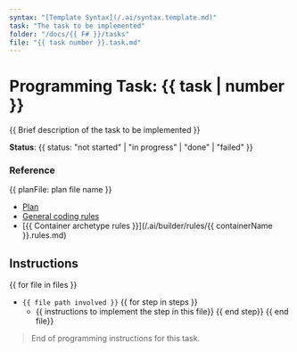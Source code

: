 ```yaml
---
syntax: "[Template Syntax](/.ai/syntax.template.md)"
task: "The task to be implemented"
folder: "/docs/{{ F# }}/tasks"
file: "{{ task number }}.task.md"
---
```


# Programming Task: {{ task | number }}

{{ Brief description of the task to be implemented }}

**Status**: {{ status: "not started" | "in progress" | "done" | "failed" }}

### Reference

{{ planFile: plan file name }}
- [Plan](/docs/{{F#}}/{{planFile}})
- [General coding rules](/.ai/builder/rules/code.rules.md)
- [{{ Container archetype rules }}](/.ai/builder/rules/{{ containerName }}.rules.md)

## Instructions

<!-- 
  Think in the detailed steps to implement the task including 
    - folder, file names, and any other relevant information.
  Choose the simplest way to implement the task.
  Write only the most relevant information to implement the task.
  Group the steps by file, and sort them in a way that makes sense.
-->

{{ for file in files }}
  - `{{ file path involved }}`
  {{ for step in steps }}
    - {{ instructions to implement the step in this file}}
  {{ end step}}
{{ end file}}

> End of programming instructions for this task.
